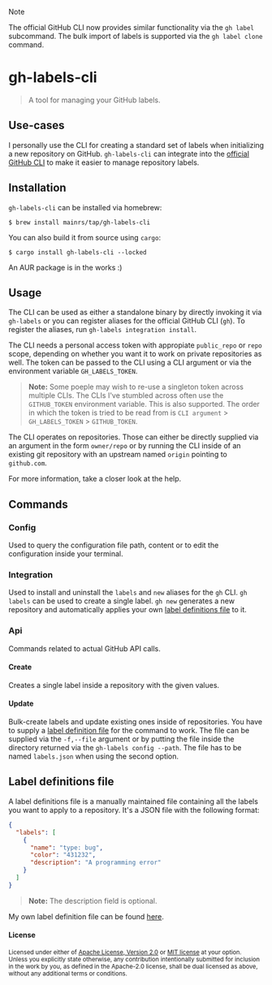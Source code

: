 > [!NOTE]
> The official GitHub CLI now provides similar functionality via the `gh label` subcommand. The bulk import of labels is supported via the `gh label clone` command.

# gh-labels-cli

> A tool for managing your GitHub labels.

## Use-cases

I personally use the CLI for creating a standard set of labels when initializing a new repository on GitHub. `gh-labels-cli` can integrate into the [official GitHub CLI](https://cli.github.com) to make it easier to manage repository labels.

## Installation

`gh-labels-cli` can be installed via homebrew:

```console
$ brew install mainrs/tap/gh-labels-cli
```

You can also build it from source using `cargo`:

```console
$ cargo install gh-labels-cli --locked
```

An AUR package is in the works :)

## Usage

The CLI can be used as either a standalone binary by directly invoking it via `gh-labels` or you can register aliases for the official GitHub CLI (`gh`). To register the aliases, run `gh-labels integration install`.

The CLI needs a personal access token with appropiate `public_repo` or `repo` scope, depending on whether you want it to work on private repositories as well. The token can be passed to the CLI using a CLI argument or via the environment variable `GH_LABELS_TOKEN`.

> **Note:** Some poeple may wish to re-use a singleton token across multiple CLIs. The CLIs I've stumbled across often use the `GITHUB_TOKEN` environment variable. This is also supported. The order in which the token is tried to be read from is `CLI argument` > `GH_LABELS_TOKEN` > `GITHUB_TOKEN`.

The CLI operates on repositories. Those can either be directly supplied via an argument in the form `owner/repo` or by running the CLI inside of an existing git repository with an upstream named `origin` pointing to `github.com`.

For more information, take a closer look at the help.

## Commands

### Config

Used to query the configuration file path, content or to edit the configuration inside your terminal.

### Integration

Used to install and uninstall the `labels` and `new` aliases for the `gh` CLI. `gh labels` can be used to create a single label. `gh new` generates a new repository and automatically applies your own [label definitions file](#label-definitions-file) to it.

### Api

Commands related to actual GitHub API calls.

#### Create

Creates a single label inside a repository with the given values.

#### Update

Bulk-create labels and update existing ones inside of repositories. You have to supply a [label definition file](#label-definitions-file) for the command to work. The file can be supplied via the `-f,--file` argument or by putting the file inside the directory returned via the `gh-labels config --path`. The file has to be named `labels.json` when using the second option.

## Label definitions file

A label definitions file is a manually maintained file containing all the labels you want to apply to a repository. It's a JSON file with the following format:

```json
{
  "labels": [
    {
      "name": "type: bug",
      "color": "431232",
      "description": "A programming error"
    }
  ]
}
```

> **Note:** The description field is optional.

My own label definition file can be found [here](https://gist.github.com/mainrs/1fd1bb7f21c8d9170e69f52aa38c3201).

#### License

<sup>
Licensed under either of <a href="license-apache">Apache License, Version
2.0</a> or <a href="license-mit">MIT license</a> at your option.
</sup>

<br>

<sub>
Unless you explicitly state otherwise, any contribution intentionally submitted
for inclusion in the work by you, as defined in the Apache-2.0 license, shall be
dual licensed as above, without any additional terms or conditions.
</sub>

